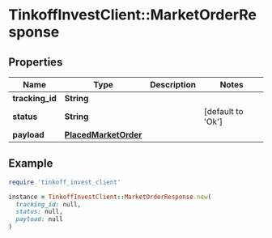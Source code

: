 # TinkoffInvestClient::MarketOrderResponse

## Properties

| Name | Type | Description | Notes |
| ---- | ---- | ----------- | ----- |
| **tracking_id** | **String** |  |  |
| **status** | **String** |  | [default to &#39;Ok&#39;] |
| **payload** | [**PlacedMarketOrder**](PlacedMarketOrder.md) |  |  |

## Example

```ruby
require 'tinkoff_invest_client'

instance = TinkoffInvestClient::MarketOrderResponse.new(
  tracking_id: null,
  status: null,
  payload: null
)
```

